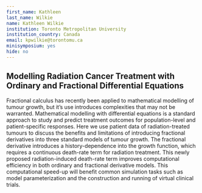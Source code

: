 ```yaml
---
first_name: Kathleen
last_name: Wilkie
name: Kathleen Wilkie
institution: Toronto Metropolitan University
institution_country: Canada
email: kpwilkie@torontomu.ca
minisymposium: yes
hide: no
---
```


## Modelling Radiation Cancer Treatment with Ordinary and Fractional Differential Equations

Fractional calculus has recently been applied to mathematical modelling of tumour growth, but it’s use introduces complexities that may not be warranted. Mathematical modelling with differential equations is a standard approach to study and predict
 treatment outcomes for population-level and patient-specific responses. Here we use patient data of radiation-treated tumours to discuss the benefits and limitations of introducing fractional derivatives into three standard models of tumour growth. The
 fractional derivative introduces a history-dependence into the growth function, which requires a continuous death-rate term for radiation treatment. This newly proposed radiation-induced death-rate term improves computational efficiency in both ordinary
 and fractional derivative models. This computational speed-up will benefit common simulation tasks such as model parameterization and the construction and running of virtual clinical trials.


